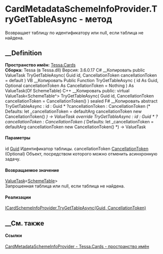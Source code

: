 # CardMetadataSchemeInfoProvider.TryGetTableAsync - метод
Возвращает таблицу по идентификатору или null, если таблица не найдена.
## __Definition
 **Пространство имён:** [Tessa.Cards](N_Tessa_Cards.htm)  
 **Сборка:** Tessa (в Tessa.dll) Версия: 3.6.0.17
C# __Копировать
     public ValueTask<SchemeTable> TryGetTableAsync(
    	Guid id,
    	CancellationToken cancellationToken = default
    )
VB __Копировать
     Public Function TryGetTableAsync ( 
    	id As Guid,
    	Optional cancellationToken As CancellationToken = Nothing
    ) As ValueTask(Of SchemeTable)
C++ __Копировать
     public:
    virtual ValueTask<SchemeTable^> TryGetTableAsync(
    	Guid id, 
    	CancellationToken cancellationToken = CancellationToken()
    ) sealed
F# __Копировать
     abstract TryGetTableAsync : 
            id : Guid * 
            ?cancellationToken : CancellationToken 
    (* Defaults:
            let _cancellationToken = defaultArg cancellationToken new CancellationToken()
    *)
    -> ValueTask<SchemeTable> 
    override TryGetTableAsync : 
            id : Guid * 
            ?cancellationToken : CancellationToken 
    (* Defaults:
            let _cancellationToken = defaultArg cancellationToken new CancellationToken()
    *)
    -> ValueTask<SchemeTable> 
#### Параметры
id [Guid](https://learn.microsoft.com/dotnet/api/system.guid)
    Идентификатор таблицы.
cancellationToken
[CancellationToken](https://learn.microsoft.com/dotnet/api/system.threading.cancellationtoken)
(Optional)
    Объект, посредством которого можно отменить асинхронную задачу.
#### Возвращаемое значение
[ValueTask](https://learn.microsoft.com/dotnet/api/system.threading.tasks.valuetask-1)<[SchemeTable](T_Tessa_Scheme_SchemeTable.htm)>  
Запрошенная таблица или null, если таблица не найдена.
#### Реализации
[ICardSchemeInfoProvider.TryGetTableAsync(Guid,
CancellationToken)](M_Tessa_Cards_ICardSchemeInfoProvider_TryGetTableAsync.htm)  
##  __См. также
#### Ссылки
[CardMetadataSchemeInfoProvider -
](T_Tessa_Cards_CardMetadataSchemeInfoProvider.htm)
[Tessa.Cards - пространство имён](N_Tessa_Cards.htm)
